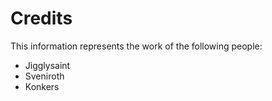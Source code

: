 # Credits

This information represents the work of the following people:

- Jigglysaint
- Sveniroth
- Konkers
